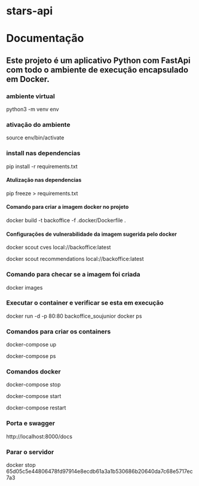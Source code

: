 # stars-api

# Documentação 
## Este projeto é um aplicativo Python com FastApi com todo o ambiente de execução encapsulado em Docker.

### ambiente virtual 
  python3 -m venv env


### ativação do ambiente 
  source env/bin/activate
  

### install nas dependencias 
  pip install -r requirements.txt


#### Atulização nas dependencias 
  pip freeze > requirements.txt
  

#### Comando para criar a imagem docker no projeto 
  docker build -t backoffice -f .docker/Dockerfile .


#### Configurações de vulnerabilidade da imagem sugerida pelo docker 
  docker scout cves local://backoffice:latest
  
  docker scout recommendations local://backoffice:latest


### Comando para checar se a imagem foi criada 
  docker images


### Executar o container e verificar se esta em execução 
  docker run -d -p 80:80 backoffice_soujunior
  docker ps
  

### Comandos para criar os containers 
docker-compose up 

docker-compose ps



### Comandos docker
docker-compose stop

docker-compose start 

docker-compose restart


### Porta e swagger
http://localhost:8000/docs


### Parar o servidor 
  docker stop <seu id> 65d05c5e44806478fd97914e8ecdb61a3a1b530686b20640da7c68e5717ec7a3
